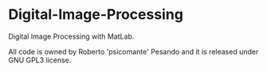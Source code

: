 Digital-Image-Processing
========================

Digital Image Processing with MatLab.

All code is owned by Roberto 'psicomante' Pesando and it is released under GNU GPL3 license.

